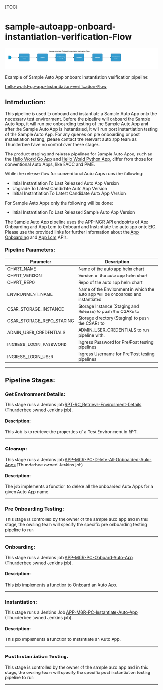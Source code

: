 [TOC]

# sample-autoapp-onboard-instantiation-verification-Flow

![sample-autoapp-instantiation-verification-Flow](../diagrams/sample-autoapp-onboard-instantiation-verification-Flow.png)

Example of Sample Auto App onboard instantiation verification pipeline:

[hello-world-go-app-instantiation-verification-Flow](https://spinnaker.rnd.gic.ericsson.se/#/applications/autoapp-hello-world-go-app-e2e-cicd/executions?pipeline=hello-world-go-app-onboard-instantiation-verification-Flow)

## Introduction:
This pipeline is used to onboard and instantiate a Sample Auto App onto the necessary test environment. Before the pipeline will onboard the Sample Auto App, it will run pre onboarding testing of the Sample Auto App and after the Sample Auto App is instantiated, it will run post instantiation testing of the Sample Auto App. For any queries on pre onboarding or post instantiation testing, please contact the relevant auto app team as Thunderbee have no control over these stages.

The product staging and release pipelines for Sample Auto Apps, such as the [Hello World Go App](https://developer.intelligentautomationplatform.ericsson.net/#tutorials/go-sample-app) and [Hello World Python App](https://developer.intelligentautomationplatform.ericsson.net/#tutorials/sample-app-in-python), differ from those for conventional Auto Apps, like EACC and PME.

While the release flow for conventional Auto Apps runs the following:

* Intial Instantiation To Last Released Auto App Version
* Upgrade To Latest Candidate Auto App Version
* Initial Instantiation To Latest Candidate Auto App Version

For Sample Auto Apps only the following will be done:

* Intial Instantiation To Last Released Sample Auto App Version

The Sample Auto App pipeline uses the APP-MGR API endpoints of App Onboarding and App Lcm to Onboard and Instantiate the auto app onto EIC. Please use the provided links for further information about the [App Onboarding](https://developer.intelligentautomationplatform.ericsson.net/#capabilities/app-onboarding) and [App Lcm](https://developer.intelligentautomationplatform.ericsson.net/#capabilities/app-lifecycle-management) APIs.

### Pipeline Parameters:
| Parameter | Description |
|-----|-----|
| CHART_NAME | Name of the auto app helm chart |
| CHART_VERSION | Version of the auto app helm chart |
| CHART_REPO | Repo of the auto app helm chart |
| ENVIRONMENT_NAME | Name of the Environment in which the auto app will be onboarded and instantiated |
| CSAR_STORAGE_INSTANCE | Storage Instance (Staging and Release) to push the CSARs to |
| CSAR_STORAGE_REPO_STAGING | Storage directory (Staging) to push the CSARs to |
| ADMIN_USER_CREDENTIALS | ADMIN_USER_CREDENTIALS to run pipeline with. |
| INGRESS_LOGIN_PASSWORD | Ingress Password for Pre/Post testing pipelines |
| INGRESS_LOGIN_USER | Ingress Username for Pre/Post testing pipelines |
 * * *

## Pipeline Stages:

### Get Environment Details:
This stage runs a Jenkins job [RPT-RC_Retrieve-Environment-Details](https://fem5s11-eiffel216.eiffel.gic.ericsson.se:8443/jenkins/job/RPT-RC_Retrieve-Environment-Details/) (Thunderbee owned Jenkins job).

#### Description:
This Job is to retrieve the properties of a Test Environment in RPT.
 * * *

### Cleanup:
This stage runs a Jenkins job [APP-MGR-PC-Delete-All-Onboarded-Auto-Apps](https://fem5s11-eiffel216.eiffel.gic.ericsson.se:8443/jenkins/job/APP-MGR-PC-Delete-All-Onboarded-Auto-Apps/) (Thunderbee owned Jenkins job).

#### Description:
The job implements a function to delete all the onboarded Auto Apps for a given Auto App name.
 * * *

### Pre Onboarding Testing:
This stage is controlled by the owner of the sample auto app and in this stage, the owning team will specify the specific pre onboarding testing pipeline to run
 * * *

### Onboarding:
This stage runs a Jenkins job [APP-MGR-PC-Onboard-Auto-App](https://fem5s11-eiffel216.eiffel.gic.ericsson.se:8443/jenkins/job/APP-MGR-PC-Onboard-Auto-App/) (Thunderbee owned Jenkins job).

#### Description:
This job implements a function to Onboard an Auto App.
 * * *

### Instantiation:
This stage runs a Jenkins Job [APP-MGR-PC-Instantiate-Auto-App](https://fem5s11-eiffel216.eiffel.gic.ericsson.se:8443/jenkins/job/APP-MGR-PC-Instantiate-Auto-App/) (Thunderbee owned Jenkins job).

#### Description:
This job implements a function to Instantiate an Auto App.
 * * *

### Post Instantiation Testing:
This stage is controlled by the owner of the sample auto app and in this stage, the owning team will specify the specific post instantiation testing pipeline to run
 * * *
